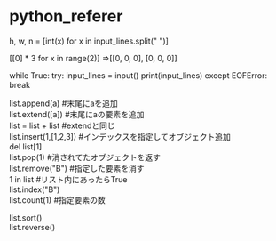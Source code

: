 # python_referer

h, w, n = [int(x) for x in input_lines.split(" ")]


[[0] * 3 for x in range(2)] ⇒[[0, 0, 0], [0, 0, 0]]

while True:
    try:
        input_lines = input()
        print(input_lines)
    except EOFError:
        break
        
list.append(a) #末尾にaを追加    
list.extend([a]) #末尾にaの要素を追加   
list = list + list  #extendと同じ    
list.insert(1,[1,2,3]) #インデックスを指定してオブジェクト追加    
del list[1]   
list.pop(1) #消されてたオブジェクトを返す    
list.remove("B") #指定した要素を消す    
1 in list #リスト内にあったらTrue    
list.index("B")    
list.count(1) #指定要素の数     

list.sort()    
list.reverse()    
    
